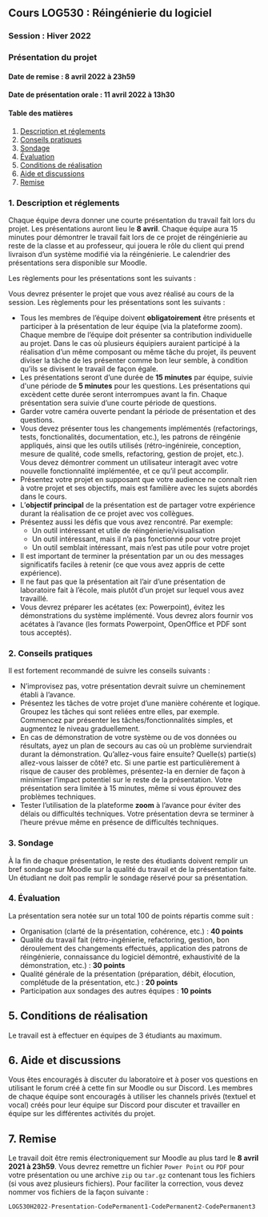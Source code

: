 ## Cours LOG530 : Réingénierie du logiciel
### Session : Hiver 2022
### Présentation du projet
#### Date de remise :  8 avril 2022 à 23h59
#### Date de présentation orale :  11 avril 2022 à 13h30

#### Table des matières
1. [Description et réglements](#description)
2. [Conseils pratiques](#conseils)
3. [Sondage](#sondage)
4. [Évaluation](#evaluation)
5. [Conditions de réalisation](#conditions)
6. [Aide et discussions](#discussion)
7. [Remise](#remise)


<a name="description"></a>
### 1. Description et réglements

Chaque équipe devra donner une courte présentation du travail fait lors du projet. Les présentations auront lieu le **8 avril**. Chaque équipe aura 15 minutes pour démontrer le travail fait lors de ce projet de réingénierie au reste de la classe et au professeur, qui jouera le rôle du client qui prend livraison d’un système modifié via la réingénierie. Le calendrier des présentations sera disponible sur Moodle.

Les règlements pour les présentations sont les suivants :



Vous devrez présenter le projet que vous avez réalisé au cours de la session. Les règlements pour les présentations sont les suivants :
- Tous les membres de l’équipe doivent **obligatoirement** être présents et participer à la présentation de leur équipe (via la plateforme zoom). Chaque membre de l’équipe doit présenter sa contribution individuelle au projet. Dans le cas où plusieurs équipiers auraient participé à la réalisation d’un même composant ou même tâche du projet, ils peuvent diviser la tâche de les présenter comme bon leur semble, à condition qu’ils se divisent le travail de façon égale.
- Les présentations seront d’une durée de **15 minutes** par équipe, suivie d'une période de **5 minutes** pour les questions. Les présentations qui excèdent cette durée seront interrompues avant la fin. Chaque présentation sera suivie d’une courte période de questions.
- Garder votre caméra ouverte pendant la période de présentation et des questions.
- Vous devez présenter tous les changements implémentés (refactorings, tests, fonctionalités, documentation, etc.), les patrons de réingénie appliqués, ainsi que les outils utilisés (rétro-ingénireie, conception, mesure de qualité, code smells, refactoring, gestion de projet, etc.). Vous devez démontrer comment un utilisateur interagit avec votre nouvelle fonctionnalité implémentée, et ce qu’il peut accomplir. 
- Présentez votre projet en supposant que votre audience ne connaît rien à votre projet et ses objectifs, mais est familière avec les sujets abordés dans le cours.
- L’**objectif principal** de la présentation est de partager votre expérience durant la réalisation de ce projet avec vos collègues.
- Présentez aussi les défis que vous avez rencontré. Par exemple:
	- Un outil intéressant et utile de réingénierie/visualisation
	- Un outil intéressant, mais il n’a pas fonctionné pour votre projet
	- Un outil semblait intéressant, mais n’est pas utile pour votre projet
- Il est important de terminer la présentation par un ou des messages significatifs faciles à retenir (ce que vous avez appris de cette expérience).
- Il ne faut pas que la présentation ait l’air d’une présentation de laboratoire fait à l’école, mais plutôt d’un projet sur lequel vous avez travaillé.
- Vous devrez préparer les acétates (ex: Powerpoint), évitez les démonstrations du système implémenté. Vous devrez alors fournir vos acétates à l’avance (les formats Powerpoint, OpenOffice et PDF sont tous acceptés).


<a name="conseils"></a>
### 2. Conseils pratiques
Il est fortement recommandé de suivre les conseils suivants :
- N’improvisez pas, votre présentation devrait suivre un cheminement établi à l’avance.
- Présentez les tâches de votre projet d’une manière cohérente et logique. Groupez les tâches qui sont reliées entre elles, par exemple. Commencez par présenter les tâches/fonctionnalités simples, et augmentez le niveau graduellement.
- En cas de démonstration de votre système ou de vos données ou résultats, ayez un plan de secours au cas où un problème surviendrait durant la démonstration. Qu’allez-vous faire ensuite? Quelle(s) partie(s) allez-vous laisser de côté? etc. Si une partie est particulièrement à risque de causer des problèmes, présentez-la en dernier de façon à minimiser l’impact potentiel sur le reste de la présentation. Votre présentation sera limitée à 15 minutes, même si vous éprouvez des problèmes techniques.
- Tester l’utilisation de la plateforme **zoom** à l’avance pour éviter des délais ou difficultés techniques. Votre présentation devra se terminer à l’heure prévue même en présence de difficultés techniques.

<a name="sondage"></a>
### 3. Sondage
À la fin de chaque présentation, le reste des étudiants doivent remplir un bref sondage sur Moodle sur la qualité du travail et de la présentation faite. Un étudiant ne doit pas remplir le sondage réservé pour sa présentation.

<a name="evaluation"></a>
### 4. Évaluation
La présentation sera notée sur un total 100 de points répartis comme suit :

- Organisation (clarté de la présentation, cohérence, etc.) : **40 points**
- Qualité du travail fait (rétro-ingénierie, refactoring, gestion, bon déroulement des changements effectués, application des patrons de réingénierie, connaissance du logiciel démontré, exhaustivité de la démonstration, etc.) : **30 points**
- Qualité générale de la présentation (préparation, débit, élocution, complétude de la présentation, etc.) : **20 points**
- Participation aux sondages des autres équipes : **10 points**


<a name="conditions"></a>
## 5. Conditions de réalisation
Le travail est à effectuer en équipes de 3 étudiants au maximum.

<a name="discussion"></a>
## 6. Aide et discussions
Vous êtes encouragés à discuter du laboratoire et à poser vos questions en utilisant le forum créé à cette fin sur Moodle ou sur Discord. Les membres de chaque équipe sont encouragés à utiliser les channels privés (textuel et vocal) créés pour leur équipe sur Discord pour discuter et travailler en équipe sur les différentes activités du projet.

<a name="remise"></a>
## 7. Remise
Le travail doit être remis électroniquement sur Moodle au plus tard le **8 avril 2021 à 23h59**. Vous devrez remettre un fichier ``Power Point`` ou ``PDF`` pour votre présentation ou une archive ``zip`` ou ``tar.gz`` contenant tous les fichiers (si vous avez plusieurs fichiers).
Pour faciliter la correction, vous devez nommer vos fichiers de la façon suivante :


``
LOG530H2022-Presentation-CodePermanent1-CodePermanent2-CodePermanent3
``

